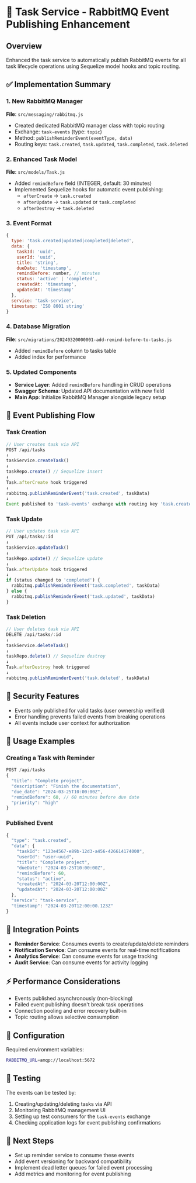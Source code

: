# 🎯 Task Service - RabbitMQ Event Publishing Enhancement

## Overview
Enhanced the task service to automatically publish RabbitMQ events for all task lifecycle operations using Sequelize model hooks and topic routing.

## ✅ Implementation Summary

### 1. **New RabbitMQ Manager**
**File**: `src/messaging/rabbitmq.js`
- Created dedicated RabbitMQ manager class with topic routing
- Exchange: `task-events` (type: `topic`)
- Method: `publishReminderEvent(eventType, data)`
- Routing keys: `task.created`, `task.updated`, `task.completed`, `task.deleted`

### 2. **Enhanced Task Model**
**File**: `src/models/Task.js`
- Added `remindBefore` field (INTEGER, default: 30 minutes)
- Implemented Sequelize hooks for automatic event publishing:
  - `afterCreate` → `task.created`
  - `afterUpdate` → `task.updated` or `task.completed`
  - `afterDestroy` → `task.deleted`

### 3. **Event Format** 
```javascript
{
  type: 'task.created|updated|completed|deleted',
  data: {
    taskId: 'uuid',
    userId: 'uuid', 
    title: 'string',
    dueDate: 'timestamp',
    remindBefore: number, // minutes
    status: 'active' | 'completed',
    createdAt: 'timestamp',
    updatedAt: 'timestamp'
  },
  service: 'task-service',
  timestamp: 'ISO 8601 string'
}
```

### 4. **Database Migration**
**File**: `src/migrations/20240320000001-add-remind-before-to-tasks.js`
- Added `remindBefore` column to tasks table
- Added index for performance

### 5. **Updated Components**
- **Service Layer**: Added `remindBefore` handling in CRUD operations
- **Swagger Schema**: Updated API documentation with new field
- **Main App**: Initialize RabbitMQ Manager alongside legacy setup

## 🔄 Event Publishing Flow

### Task Creation
```javascript
// User creates task via API
POST /api/tasks
↓
taskService.createTask() 
↓
taskRepo.create() // Sequelize insert
↓
Task.afterCreate hook triggered
↓
rabbitmq.publishReminderEvent('task.created', taskData)
↓
Event published to 'task-events' exchange with routing key 'task.created'
```

### Task Update
```javascript
// User updates task via API
PUT /api/tasks/:id
↓
taskService.updateTask()
↓
taskRepo.update() // Sequelize update
↓
Task.afterUpdate hook triggered
↓
if (status changed to 'completed') {
  rabbitmq.publishReminderEvent('task.completed', taskData)
} else {
  rabbitmq.publishReminderEvent('task.updated', taskData)
}
```

### Task Deletion
```javascript
// User deletes task via API
DELETE /api/tasks/:id
↓
taskService.deleteTask()
↓
taskRepo.delete() // Sequelize destroy
↓
Task.afterDestroy hook triggered
↓
rabbitmq.publishReminderEvent('task.deleted', taskData)
```

## 🔐 Security Features
- Events only published for valid tasks (user ownership verified)
- Error handling prevents failed events from breaking operations
- All events include user context for authorization

## 🚀 Usage Examples

### Creating a Task with Reminder
```javascript
POST /api/tasks
{
  "title": "Complete project",
  "description": "Finish the documentation",
  "due_date": "2024-03-25T10:00:00Z",
  "remindBefore": 60, // 60 minutes before due date
  "priority": "high"
}
```

### Published Event
```javascript
{
  "type": "task.created",
  "data": {
    "taskId": "123e4567-e89b-12d3-a456-426614174000",
    "userId": "user-uuid",
    "title": "Complete project", 
    "dueDate": "2024-03-25T10:00:00Z",
    "remindBefore": 60,
    "status": "active",
    "createdAt": "2024-03-20T12:00:00Z",
    "updatedAt": "2024-03-20T12:00:00Z"
  },
  "service": "task-service",
  "timestamp": "2024-03-20T12:00:00.123Z"
}
```

## 🎯 Integration Points
- **Reminder Service**: Consumes events to create/update/delete reminders
- **Notification Service**: Can consume events for real-time notifications  
- **Analytics Service**: Can consume events for usage tracking
- **Audit Service**: Can consume events for activity logging

## ⚡ Performance Considerations
- Events published asynchronously (non-blocking)
- Failed event publishing doesn't break task operations
- Connection pooling and error recovery built-in
- Topic routing allows selective consumption

## 🔧 Configuration
Required environment variables:
```bash
RABBITMQ_URL=amqp://localhost:5672
```

## 📝 Testing
The events can be tested by:
1. Creating/updating/deleting tasks via API
2. Monitoring RabbitMQ management UI
3. Setting up test consumers for the `task-events` exchange
4. Checking application logs for event publishing confirmations

## 🎯 Next Steps
- Set up reminder service to consume these events
- Add event versioning for backward compatibility
- Implement dead letter queues for failed event processing
- Add metrics and monitoring for event publishing 